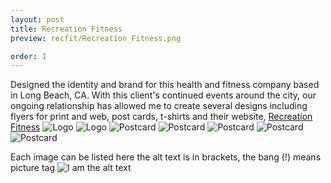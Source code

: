 ```yaml
---
layout: post
title: Recreation Fitness
preview: recfit/Recreation_Fitness.png

order: 1
---
```

Designed the identity and brand for this health and fitness company based in Long Beach, CA. With this client's continued events around the city, our ongoing relationship has allowed me to create several designs including flyers for print and web, post cards, t-shirts and their website,  <a href="http://www.recreationfitness.com" target="_blank">Recreation Fitness</a>
![Logo](Recreation_Fitness.png)
![Logo](RecFitSummerIcon.png)
![Postcard](RecFitSurfSal.png)
![Postcard](RecFitSummer.png)
![Postcard](RecFitMommy.png)
![Postcard](RecFitRegF.png)
![Postcard](RecFitRegB.png)

Each image can be listed here the alt text is in brackets, the bang (!) means picture tag
![I am the alt text](LedgeDesignLetterhead.png)
